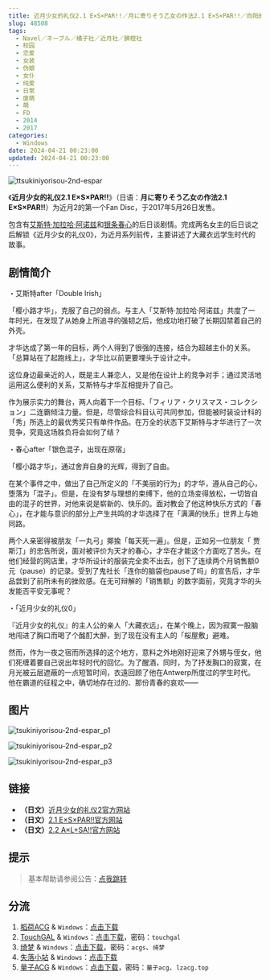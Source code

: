 ```yaml
---
title: 近月少女的礼仪2.1 E×S×PAR!!／月に寄りそう乙女の作法2.1 E×S×PAR!!／向阳的日子2.1 E×S×PAR!!
slug: 48508
tags:
  - Navel／ネーブル／橘子社／近月社／臍橙社
  - 校园
  - 恋爱
  - 女装
  - 伪娘
  - 女仆
  - 纯爱
  - 日常
  - 废萌
  - 萌
  - FD
  - 2014
  - 2017
categories:
  - Windows
date: 2024-04-21 00:23:00
updated: 2024-04-21 00:23:00
---
```


![ttsukiniyorisou-2nd-espar](https://static.saop.cc/vns/img/tsukiniyorisou-2nd-espar.webp)

《**近月少女的礼仪2.1 E×S×PAR!!**》（日语：**月に寄りそう乙女の作法2.1 E×S×PAR!!**）为近月2的第一个Fan Disc，于2017年5月26日发售。

包含有[艾斯特·加拉哈·阿诺兹](https://zh.moegirl.org.cn/艾斯特·加拉哈·阿诺兹)和[银条春心](https://zh.moegirl.org.cn/银条春心)的后日谈剧情。完成两名女主的后日谈之后解锁《近月少女的礼仪0》，为近月系列前传，主要讲述了大藏衣远学生时代的故事。

<!-- more -->

## 剧情简介

・艾斯特after「Double Irish」

「樱小路才华」，克服了自己的弱点。与主人「艾斯特·加拉哈·阿诺兹」共度了一年时光，在发现了从她身上所追寻的强韧之后，他成功地打破了长期囚禁着自己的外壳。

才华达成了第一年的目标，两个人得到了很强的连接，结合为超越主仆的关系。「总算站在了起跑线上」，才华比以前更要埋头于设计之中。

这位身边最亲近的人，既是主人兼恋人，又是他在设计上的竞争对手；通过灵活地运用这么便利的关系，艾斯特与才华互相提升了自己。

作为展示实力的舞台，两人向着下一个目标、「フィリア・クリスマス・コレクション」二连霸倾注力量。但是，尽管综合科目认可共同参加，但能被时装设计科的「秀」所选上的最优秀奖只有单件作品。在万全的状态下艾斯特与才华进行了一次竞争，究竟这场胜负将会如何了结？

・春心after「银色混子，出现在原宿」

「樱小路才华」，通过舍弃自身的光辉，得到了自由。

在某个事件之中，做出了自己所定义的「不美丽的行为」的才华，遵从自己的心，堕落为「混子」。但是，在没有梦与理想的束缚下，他的立场变得放松，一切皆自由的混子的世界，对他来说是崭新的、快乐的。面对教会了他这种快乐方式的「春心」，在才能与意识的部分上产生共鸣的才华选择了在「满满的快乐」世界上与她同路。

两个人亲密得被朋友「一丸弓」揶揄「每天死一遍」。但是，正如另一位朋友「  贾斯汀」的忠告所说，面对被评价为天才的春心，才华在才能这个方面吃了苦头。在他们经营的网店里，才华所设计的服装完全卖不出去，创下了连续两个月销售额0元（pause）的记录。受到了鬼社长「连你的脑袋也pause了吗」的宣告后，才华品尝到了前所未有的挫败感。在无可辩解的「销售额」的数字面前，究竟才华的头发能否平安无事呢？

・「近月少女的礼仪0」

『近月少女的礼仪』的主人公的亲人「大藏衣远」，在某个晚上，因为寂寞一股脑地闯进了胸口而喝了个酩酊大醉，到了现在没有主人的「桜屋敷」避难。

然而，作为一夜之宿而所选择的这个地方，意料之外地刚好迎来了外甥与侄女，他们死缠着要自己说出年轻时代的回忆。为了醒酒，同时，为了抒发胸口的寂寞，在月光被云层遮蔽的一点短暂时间，衣遠回顾了他在Antwerp所度过的学生时代。他在霸道的征程之中，确切地存在过的、那份青春的哀欢——

## 图片

![tsukiniyorisou-2nd-espar_p1](https://static.saop.cc/vns/img/tsukiniyorisou-2nd-espar_p1.webp)

![tsukiniyorisou-2nd-espar_p2](https://static.saop.cc/vns/img/tsukiniyorisou-2nd-espar_p2.webp)

![tsukiniyorisou-2nd-espar_p3](https://static.saop.cc/vns/img/tsukiniyorisou-2nd-espar_p3.webp)

## 链接

- **（日文）**[近月少女的礼仪2官方网站](https://project-navel.com/tsukiniyorisou_2nd/)
- **（日文）**[2.1 E×S×PAR!!官方网站](https://project-navel.com/tsukiniyorisou_2nd_espar/)
- **（日文）**[2.2 A×L+SA!!官方网站](https://project-navel.com/tsukiniyorisou_2nd_alsa/)

## 提示

> 基本帮助请参阅公告：[点我跳转](/)

## 分流

1. [稻荷ACG](https://amoebi.com/) & `Windows`：[点击下载](https://sakustar.top/art/272)
2. [TouchGAL](https://www.touchgal.io/) & `Windows`：[点击下载](https://pan.touchgal.net/s/LWpWIZ)，密码：`touchgal`
3. [绮梦](https://acgs.one/) & `Windows`：[点击下载](https://acgs.one/down_html/?url=game/%E8%BF%91%E6%9C%88%E5%B0%91%E5%A5%B3%E7%9A%84%E7%A4%BC%E4%BB%AA2.1&name=%E8%BF%91%E6%9C%88%E5%B0%91%E5%A5%B3%E7%9A%84%E7%A4%BC%E4%BB%AA2.1)，密码：`acgs`、`绮梦`
4. [失落小站](https://www.shinnku.com/) & `Windows`：[点击下载](https://www.shinnku.com/api/download/0/win/%E8%BF%91%E6%9C%88%E5%B0%91%E5%A5%B3%E7%9A%84%E7%A4%BC%E4%BB%AA2.1%20v1.1.7z)
5. [量子ACG](https://lzacg.org/) & `Windows`：[点击下载](https://lzacg.org/3581)，密码：`量子acg`、`lzacg.top`
